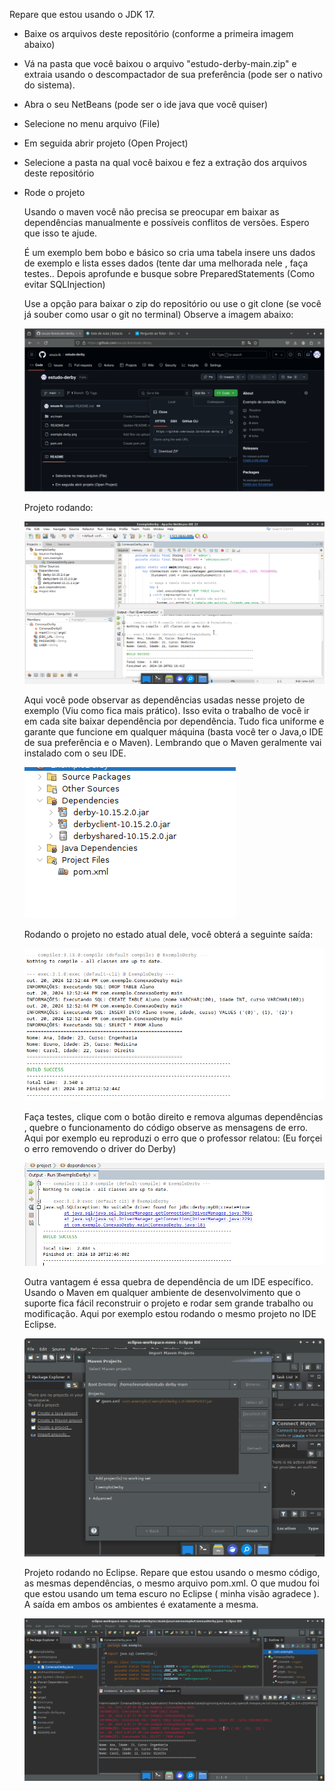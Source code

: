 Repare que estou usando o JDK 17.

* Baixe os arquivos deste repositório (conforme a primeira imagem abaixo)
* Vá na pasta que você baixou o arquivo "estudo-derby-main.zip" e extraia usando o descompactador de sua preferência (pode ser o nativo do sistema).
* Abra o seu NetBeans (pode ser o ide java que você quiser)
* Selecione no menu arquivo (File)
* Em seguida abrir projeto (Open Project)
* Selecione a pasta na qual você baixou e fez a extração dos arquivos deste repositório

* Rode o projeto


  Usando o maven você não precisa se preocupar em baixar as dependências manualmente e possíveis conflitos de versões.
  Espero que isso te ajude.

  É um exemplo bem bobo e básico so cria uma tabela insere uns dados de exemplo e lista esses dados (tente dar uma melhorada nele , faça testes..
  Depois aprofunde e busque sobre PreparedStatements (Como evitar SQLInjection)

  Use a opção para baixar o zip do repositório ou use o git clone (se você já souber como usar o git no terminal)
  Observe a imagem abaixo:


  ![Baixar Repositório](baixar.png)

  
  Projeto rodando:

  ![Exemplo Derby](exemplo-derby.png)

  Aqui você pode observar as dependências usadas nesse projeto de exemplo (Viu como fica mais prático).
  Isso evita o trabalho de você ir em cada site baixar dependência por dependência. Tudo fica uniforme e garante que
  funcione em qualquer máquina (basta você ter o Java,o IDE de sua preferência e o Maven). Lembrando que o Maven geralmente vai instalado
  com o seu IDE.

  ![Dependências](dependencias.png)

  Rodando o projeto no estado atual dele, você obterá a seguinte saída:

  ![Saída Esperada](saida.png)


  Faça testes, clique com o botão direito e remova algumas dependências , quebre o funcionamento do código observe as mensagens de erro.
  Aqui por exemplo eu reproduzi o erro que o professor relatou: (Eu forçei o erro removendo o driver do Derby)

  ![Erro Driver](erro-derby.png)


  Outra vantagem é essa quebra de dependência de um IDE específico. Usando o Maven em qualquer ambiente de desenvolvimento que o suporte
  fica fácil reconstruir o projeto e rodar sem grande trabalho ou modificação. Aqui por exemplo estou rodando o mesmo projeto no IDE Eclipse.


  ![Import Maven Eclipse](import-maven-eclipse.png)


  Projeto rodando no Eclipse. Repare que estou usando o mesmo código, as mesmas dependências, o mesmo arquivo pom.xml. O que mudou foi que estou
  usando um tema escuro no Eclipse ( minha visão agradece ). A saída em ambos os ambientes é exatamente a mesma.


  ![Projeto Rodando Eclipse](projeto-rodando-eclipse.png)


